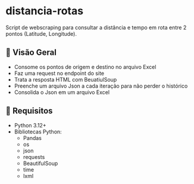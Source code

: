 # distancia-rotas
Script de webscraping para consultar a distância e tempo em rota entre 2 pontos (Latitude, Longitude).

## 🔎 Visão Geral
- Consome os pontos de origem e destino no arquivo Excel
- Faz uma request no endpoint do site
- Trata a resposta HTML com BeuatiulSoup
- Preenche um arquivo Json a cada iteração para não perder o histórico
- Consolida o Json em um arquivo Excel

## 📑 Requisitos
- Python 3.12+
- Bibliotecas Python:
  - Pandas
  - os
  - json
  - requests
  - BeautifulSoup
  - time
  - lxml

